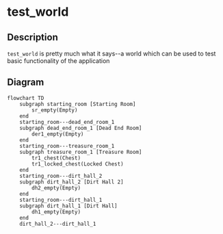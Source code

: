 # test_world

## Description

`test_world` is pretty much what it says--a world which can be used to test basic functionality
of the application

## Diagram

```mermaid
flowchart TD
    subgraph starting_room [Starting Room]
        sr_empty(Empty)
    end
    starting_room---dead_end_room_1
    subgraph dead_end_room_1 [Dead End Room]
        der1_empty(Empty)
    end
    starting_room---treasure_room_1
    subgraph treasure_room_1 [Treasure Room]
        tr1_chest(Chest)
        tr1_locked_chest(Locked Chest)
    end
    starting_room---dirt_hall_2
    subgraph dirt_hall_2 [Dirt Hall 2]
        dh2_empty(Empty)
    end
    starting_room---dirt_hall_1
    subgraph dirt_hall_1 [Dirt Hall]
        dh1_empty(Empty)
    end
    dirt_hall_2---dirt_hall_1
```
